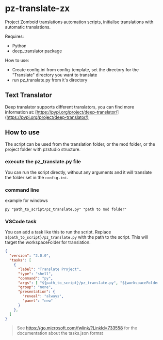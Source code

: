 # pz-translate-zx

Project Zomboid translations automation scripts, initialise translations with automatic translations.

Requires:
- Python 
- deep_translator package

How to use:
- Create config.ini from config-template, set the directory for the "Translate" directory you want to translate
- run pz_translate.py from it's directory

## Text Translator

Deep translator supports different translators, you can find more information at: [https://pypi.org/project/deep-translator/](https://pypi.org/project/deep-translator/)

## How to use

The script can be used from the translation folder, or the mod folder, or the project folder with pzstudio structure.

### execute the pz_translate.py file

You can run the script directly, without any arguments and it will translate the folder set in the `config.ini`.

### command line

example for windows
```
py "path_to_script/pz_translate.py" "path to mod folder"
```

### VSCode task

You can add a task like this to run the script. Replace `${path_to_script}/pz_translate.py` with the path to the script. This will target the workspaceFolder for translation.
```json
{
  "version": "2.0.0",
  "tasks": [
    {
      "label": "Translate Project",
      "type": "shell",
      "command": "py",
      "args": [ "${path_to_script}/pz_translate.py", "${workspaceFolder}" ],
      "group": "none",
      "presentation": {
        "reveal": "always",
        "panel": "new"
      }
    },
  ]
}

```
> See https://go.microsoft.com/fwlink/?LinkId=733558 for the documentation about the tasks.json format